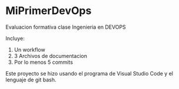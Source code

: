 # MiPrimerDevOps
<p>Evaluacion formativa clase Ingenieria en DEVOPS</p>
<p>Incluye:</p>
<ol>
<li>Un workflow</li>
<li>3 Archivos de documentacion</li>
<li>Por lo menos 5 commits</li>
</ol>
<p>Este proyecto se hizo usando el programa de Visual Studio Code y el lenguaje de git bash.</p>